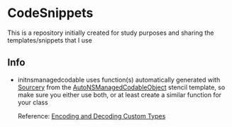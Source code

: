 # CodeSnippets
This is a repository initially created for study purposes and sharing the templates/snippets that I use

## Info
- initnsmanagedcodable
  uses function(s) automatically generated with [Sourcery](https://github.com/krzysztofzablocki/Sourcery) from the [AutoNSManagedCodableObject](https://github.com/pogramos/CodeSnippets/blob/master/Stencil%20Template/AutoNSManagedCodableObject.stencil) stencil template, so make sure you either use both, or at least create a similar function for your class

  Reference:
  [Encoding and Decoding Custom Types](https://developer.apple.com/documentation/foundation/archives_and_serialization/encoding_and_decoding_custom_types)
